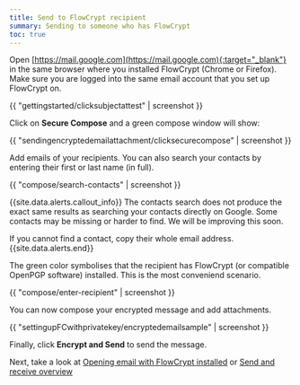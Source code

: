 ```yaml
---
title: Send to FlowCrypt recipient
summary: Sending to someone who has FlowCrypt
toc: true
---
```


Open [https://mail.google.com](https://mail.google.com){:target="_blank"} in the same browser where you installed FlowCrypt (Chrome or Firefox). Make sure you are logged into the same email account that you set up FlowCrypt on.

{{ "gettingstarted/clicksubjectattest" | screenshot }}

Click on **Secure Compose** and a green compose window will show:

{{ "sendingencryptedemailattachment/clicksecurecompose" | screenshot }}

Add emails of your recipients. You can also search your contacts by entering their first or last name (in full).

{{ "compose/search-contacts" | screenshot }}

{{site.data.alerts.callout_info}}
The contacts search does not produce the exact same results as searching your contacts directly on Google. Some contacts may be missing or harder to find. We will be improving this soon.

If you cannot find a contact, copy their whole email address.
{{site.data.alerts.end}}

The green color symbolises that the recipient has FlowCrypt (or compatible OpenPGP software) installed. This is the most conveniend scenario.

{{ "compose/enter-recipient" | screenshot }}

You can now compose your encrypted message and add attachments.

{{ "settingupFCwithprivatekey/encryptedemailsample" | screenshot }}

Finally, click **Encrypt and Send** to send the message.

Next, take a look at [Opening email with FlowCrypt installed](open-email-with-flowcrypt.html) or [Send and receive overview](index.html)
